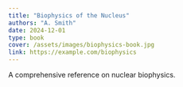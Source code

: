 ```yaml
---
title: "Biophysics of the Nucleus"
authors: "A. Smith"
date: 2024-12-01
type: book
cover: /assets/images/biophysics-book.jpg
link: https://example.com/biophysics
---
```


A comprehensive reference on nuclear biophysics.
